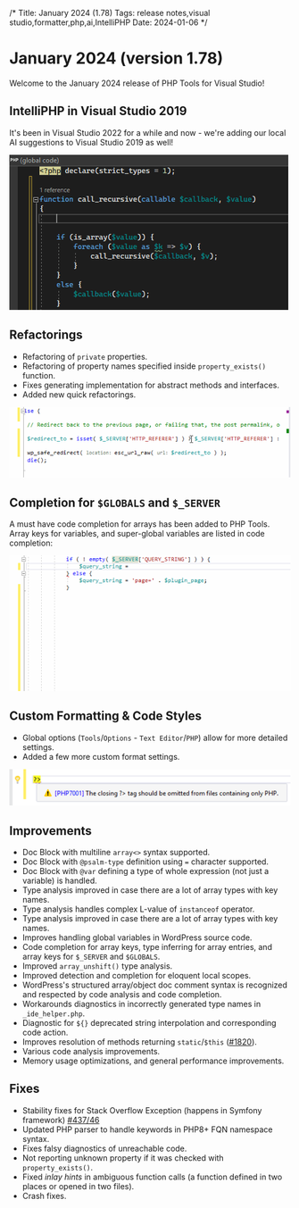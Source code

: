 /*
Title: January 2024 (1.78)
Tags: release notes,visual studio,formatter,php,ai,IntelliPHP
Date: 2024-01-06
*/

# January 2024 (version 1.78)

Welcome to the January 2024 release of PHP Tools for Visual Studio!

## IntelliPHP in Visual Studio 2019

It's been in Visual Studio 2022 for a while and now - we're adding our local AI suggestions to Visual Studio 2019 as well!

![intelliPHP in VS 2019](imgs/intelliphp-example5.gif)

## Refactorings

- Refactoring of `private` properties.
- Refactoring of property names specified inside `property_exists()` function.
- Fixes generating implementation for abstract methods and interfaces.
- Added new quick refactorings.

![refactoring](imgs/vs-simplify-conditionalex.gif)

## Completion for `$GLOBALS` and `$_SERVER`

A must have code completion for arrays has been added to PHP Tools. Array keys for variables, and super-global variables are listed in code completion:

![completion](imgs/vs-servervar-completion.gif)

## Custom Formatting &amp; Code Styles

- Global options (`Tools`/`Options` - `Text Editor`/`PHP`) allow for more detailed settings.
- Added a few more custom format settings.

![redundant closing tag](imgs/vs-redundant-closing-tag.png)

## Improvements

- Doc Block with multiline `array<>` syntax supported.
- Doc Block with `@psalm-type` definition using `=` character supported.
- Doc Block with `@var` defining a type of whole expression (not just a variable) is handled.
- Type analysis improved in case there are a lot of array types with key names.
- Type analysis handles complex L-value of `instanceof` operator.
- Type analysis improved in case there are a lot of array types with key names.
- Improves handling global variables in WordPress source code.
- Code completion for array keys, type inferring for array entries, and array keys for `$_SERVER` and `$GLOBALS`.
- Improved `array_unshift()` type analysis.
- Improved detection and completion for eloquent local scopes.
- WordPress's structured array/object doc comment syntax is recognized and respected by code analysis and code completion.
- Workarounds diagnostics in incorrectly generated type names in `_ide_helper.php`.
- Diagnostic for `${}` deprecated string interpolation and corresponding code action.
- Improves resolution of methods returning `static`/`$this` ([#1820](https://community.devsense.com/d/1820)).
- Various code analysis improvements.
- Memory usage optimizations, and general performance improvements.

## Fixes

- Stability fixes for Stack Overflow Exception (happens in Symfony framework) [#437/46](https://community.devsense.com/d/437-stack-overflow-in-symfony-project/46)
- Updated PHP parser to handle keywords in PHP8+ FQN namespace syntax.
- Fixes falsy diagnostics of unreachable code.
- Not reporting unknown property if it was checked with `property_exists()`.
- Fixed _inlay hints_ in ambiguous function calls (a function defined in two places or opened in two files).
- Crash fixes.
